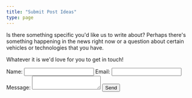 ```yaml
---
title: "Submit Post Ideas"
type: page
---
```


Is there something specific you'd like us to write about?
Perhaps there's something happening in the news right now or a question about certain vehicles or technologies that you have.

Whatever it is we'd love for you to get in touch!

<form action="https://formspree.io/f/xpzkrokr" method="POST">
	<label for="name">Name:</label>
	<input type="text" name="name" />
	<label for="_replyto">Email:</label>
	<input type="email" name="_replyto" />
	<label for="message">Message:</label>
	<textarea name="message"></textarea>
	<input type="submit" value="Send" />
</form>
